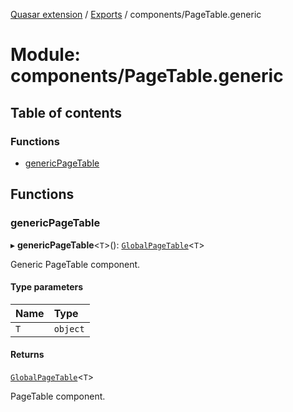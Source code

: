 [Quasar extension](../index.md) / [Exports](../modules.md) / components/PageTable.generic

# Module: components/PageTable.generic

## Table of contents

### Functions

- [genericPageTable](components_PageTable_generic.md#genericpagetable)

## Functions

### genericPageTable

▸ **genericPageTable**<`T`\>(): [`GlobalPageTable`](components_PageTable_extras.md#globalpagetable)<`T`\>

Generic PageTable component.

#### Type parameters

| Name | Type |
| :------ | :------ |
| `T` | `object` |

#### Returns

[`GlobalPageTable`](components_PageTable_extras.md#globalpagetable)<`T`\>

PageTable component.
